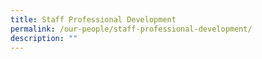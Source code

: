 ```yaml
---
title: Staff Professional Development
permalink: /our-people/staff-professional-development/
description: ""
---
```

